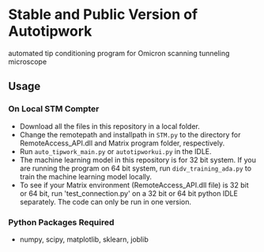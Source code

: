 # Stable and Public Version of Autotipwork
automated tip conditioning program for Omicron scanning tunneling microscope

## Usage
### On Local STM Compter
* Download all the files in this repository in a local folder.
* Change the remotepath and installpath in `STM.py` to the directory for RemoteAccess_API.dll and Matrix program folder, respectively.
* Run `auto_tipwork_main.py` or `autotipworkui.py` in the IDLE. 
* The machine learning model in this repository is for 32 bit system. If you are running the program on 64 bit system, run `didv_training_ada.py` to train the machine learning model locally.
* To see if your Matrix environment (RemoteAccess_API.dll file) is 32 bit or 64 bit, run 'test_connection.py' on a 32 bit or 64 bit python IDLE separately. The code can only be run in one version.

### Python Packages Required
* numpy, scipy, matplotlib, sklearn, joblib

